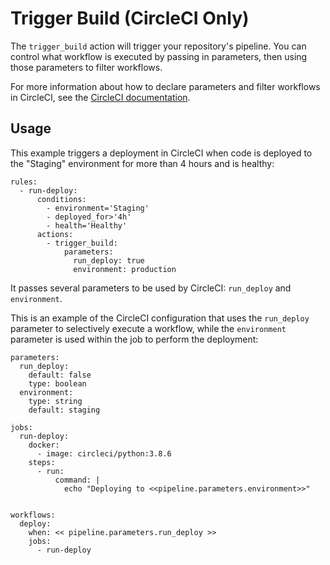 # Trigger Build (CircleCI Only)

The `trigger_build` action will trigger your repository's pipeline. You can control what workflow
is executed by passing in parameters, then using those parameters to filter workflows.

For more information about how to declare parameters and filter workflows in CircleCI, see the 
[CircleCI documentation](https://circleci.com/docs/2.0/pipeline-variables/#pipeline-parameters-in-configuration).

## Usage

This example triggers a deployment in CircleCI when code is deployed to the "Staging" environment
for more than 4 hours and is healthy:

```text
rules:
  - run-deploy:
      conditions:
        - environment='Staging'
        - deployed_for>'4h'
        - health='Healthy'
      actions:
        - trigger_build:
            parameters:
              run_deploy: true
              environment: production
```

It passes several parameters to be used by CircleCI: `run_deploy` and `environment`.

This is an example of the CircleCI configuration that uses the `run_deploy` parameter to selectively
execute a workflow, while the `environment`
parameter is used within the job to perform the deployment:

```text
parameters:
  run_deploy:
    default: false
    type: boolean
  environment:
    type: string
    default: staging
    
jobs:
  run-deploy:
    docker:
      - image: circleci/python:3.8.6
    steps:
      - run:
          command: |
            echo "Deploying to <<pipeline.parameters.environment>>"

    
workflows:
  deploy:
    when: << pipeline.parameters.run_deploy >>
    jobs:
      - run-deploy
```
